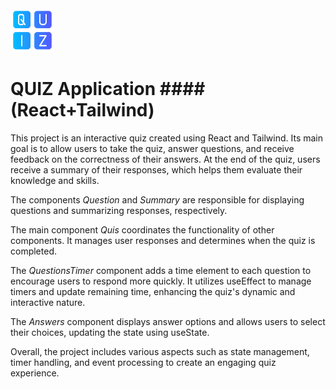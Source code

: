 <img src='./src/assets/quiz-logo.png' alt='Four squares with letters q, u, i, z' title='Quiz Logo' width='70' />

# QUIZ Application #### (React+Tailwind)

This project is an interactive quiz created using React and Tailwind. Its main goal is to allow users to take the quiz, answer questions, and receive feedback on the correctness of their answers. At the end of the quiz, users receive a summary of their responses, which helps them evaluate their knowledge and skills.

The components _Question_ and _Summary_ are responsible for displaying questions and summarizing responses, respectively.

The main component _Quis_ coordinates the functionality of other components. It manages user responses and determines when the quiz is completed.

The _QuestionsTimer_ component adds a time element to each question to encourage users to respond more quickly. It utilizes useEffect to manage timers and update remaining time, enhancing the quiz's dynamic and interactive nature.

The _Answers_ component displays answer options and allows users to select their choices, updating the state using useState.

Overall, the project includes various aspects such as state management, timer handling, and event processing to create an engaging quiz experience.
